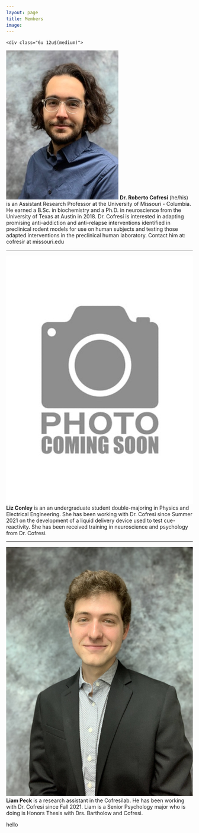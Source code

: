 ```yaml
---
layout: page
title: Members
image: 
---
```


<div class="row 200%">

	<div class="6u 12u$(medium)">
	
<p><span class="image left"><img src="assets/images/roberto_cofresi1.jpg" alt="" /></span>
<b>Dr. Roberto Cofresí</b> (he/his) is an Assistant Research Professor at the University of Missouri - Columbia. He earned a B.Sc. in biochemistry and a Ph.D. in neuroscience from the University of Texas at Austin in 2018. Dr. Cofresí is interested in adapting promising anti-addiction and anti-relapse interventions identified in preclinical rodent models for use on human subjects and testing those adapted interventions in the preclinical human laboratory.  Contact him at: cofresir at missouri.edu</p>

<hr>

<p><span class="image left"><img src="assets/images/missing1.jpg" alt="" /></span>
<b>Liz Conley</b> is an an undergraduate student double-majoring in Physics and Electrical Engineering. She has been working with Dr. Cofresi since Summer 2021 on the development of a liquid delivery device used to test cue-reactivity. She has been received training in neuroscience and psychology from Dr. Cofresi.

<hr>



<p><span class="image left"><img src="assets/images/liam_peck.jpeg" alt="" /></span>
<b>Liam Peck</b> is a research assistant in the Cofresilab. He has been working with Dr. Cofresi since Fall 2021. Liam is a Senior Psychology major who is doing is Honors Thesis with Drs. Bartholow and Cofresi.
			
</div>



</div>

<div class="6u$ 12u$(medium)">

hello

</div>